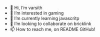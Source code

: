 - 👋 Hi, I’m varsith
- 👀 I’m interested in gaming
- 🌱 I’m currently learning javascritp
- 💞️ I’m looking to collaborate on bricklink
- 📫 How to reach me, on README GitHub!
<!---
e11varsith/e11varsith is a ✨ special ✨ repository because its `README.md` (this file) appears on your GitHub profile.
You can click the Preview link to take a look at your changes.
--->
